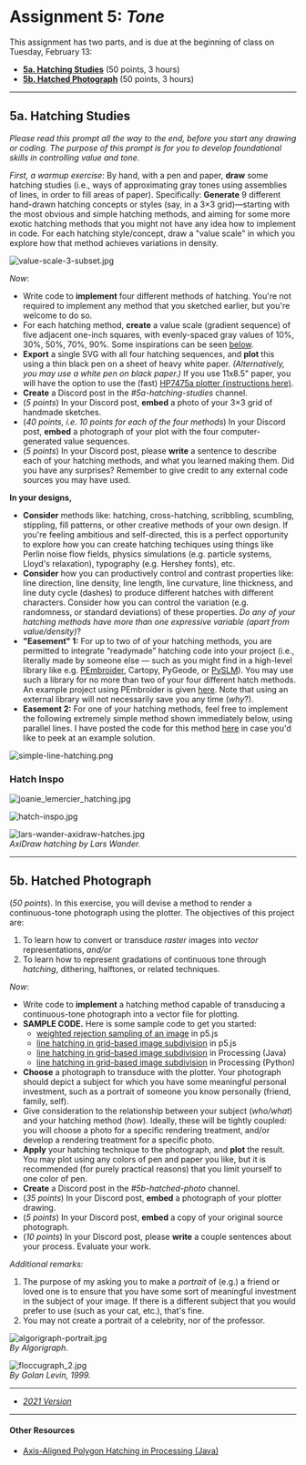 # Assignment 5: *Tone*

This assignment has two parts, and is due at the beginning of class on Tuesday, February 13: 

* [**5a. Hatching Studies**](#5a-hatching-studies) (50 points, 3 hours)
* [**5b. Hatched Photograph**](#5b-hatched-photograph) (50 points, 3 hours)

---

## 5a. Hatching Studies

*Please read this prompt all the way to the end, before you start any drawing or coding. The purpose of this prompt is for you to develop foundational skills in controlling value and tone.*

*First, a warmup exercise*: By hand, with a pen and paper, **draw** some hatching studies (i.e., ways of approximating gray tones using assemblies of lines, in order to fill areas of paper). Specifically: **Generate** 9 different hand-drawn hatching concepts or styles (say, in a 3×3 grid)—starting with the most obvious and simple hatching methods, and aiming for some more exotic hatching methods that you might not have any idea how to implement in code. For each hatching style/concept, draw a "value scale" in which you explore how that method achieves variations in density.

![value-scale-3-subset.jpg](img/value-scale-3-subset.jpg)

*Now*: 

* Write code to **implement** four different methods of hatching. You're not required to implement any method that you sketched earlier, but you're welcome to do so.
* For each hatching method, **create** a value scale (gradient sequence) of five adjacent one-inch squares, with evenly-spaced gray values of 10%, 30%, 50%, 70%, 90%. Some inspirations can be seen [below](#hatch-inspo).
* **Export** a single SVG with all four hatching sequences, and **plot** this using a thin black pen on a sheet of heavy white paper. *(Alternatively, you may use a white pen on black paper.)* If you use 11x8.5" paper, you will have the option to use the (fast) [HP7475a plotter (instructions here)](https://github.com/golanlevin/DrawingWithMachines/blob/main/machines/hp7475a/README.md).
* **Create** a Discord post in the *#5a-hatching-studies* channel.
* (*5 points*) In your Discord post, **embed** a photo of your 3×3 grid of handmade sketches.
* (*40 points, i.e. 10 points for each of the four methods*) In your Discord post, **embed** a photograph of your plot with the four computer-generated value sequences.
* (*5 points*) In your Discord post, please **write** a sentence to describe each of your hatching methods, and what you learned making them. Did you have any surprises? Remember to give credit to any external code sources you may have used.

**In your designs,** 

* **Consider** methods like: hatching, cross-hatching, scribbling, scumbling, stippling, fill patterns, or other creative methods of your own design. If you're feeling ambitious and self-directed, this is a perfect opportunity to explore how you can create hatching techiques using things like Perlin noise flow fields, physics simulations (e.g. particle systems, Lloyd's relaxation), typography (e.g. Hershey fonts), etc. 
* **Consider** how you can productively control and contrast properties like: line direction, line density, line length, line curvature, line thickness, and line duty cycle (dashes) to produce different hatches with different characters. Consider how you can control the variation (e.g. randomness, or standard deviations) of these properties. *Do any of your hatching methods have more than one expressive variable (apart from value/density)*? 
* **"Easement" 1:** For up to two of of your hatching methods, you are permitted to integrate “readymade” hatching code into your project (i.e., literally made by someone else — such as you might find in a high-level library like e.g. [PEmbroider](https://github.com/CreativeInquiry/PEmbroider), Cartopy, PyGeode, or [PySLM](https://github.com/drlukeparry/pyslm)). You may use such a library for no more than two of your four different hatch methods. An example project using PEmbroider is given [here](pembroider-example.md). Note that using an external library will not necessarily save you any time (*why*?).
* **Easement 2:** For one of your hatching methods, feel free to implement the following extremely simple method shown immediately below, using parallel lines.  I have posted the code for this method [here](https://editor.p5js.org/golan/sketches/4KhqqgP7l) in case you'd like to peek at an example solution.

![simple-line-hatching.png](img/simple-line-hatching.png)

### Hatch Inspo 

![joanie_lemercier_hatching.jpg](img/joanie_lemercier_hatching.jpg)

![hatch-inspo.jpg](img/hatch-inspo.jpg)

![lars-wander-axidraw-hatches.jpg](img/lars-wander-axidraw-hatches.jpg)<br />*AxiDraw hatching by Lars Wander.*

---

## 5b. Hatched Photograph

(*50 points*). In this exercise, you will devise a method to render a continuous-tone photograph using the plotter. The objectives of this project are: 

1. To learn how to convert or transduce *raster* images into *vector* representations, *and/or*
2. To learn how to represent gradations of continuous tone through *hatching*, dithering, halftones, or related techniques.

*Now*: 

* Write code to **implement** a hatching method capable of transducing a continuous-tone photograph into a vector file for plotting. 
* **SAMPLE CODE.** Here is some sample code to get you started: 
	* [weighted rejection sampling of an image](https://editor.p5js.org/golan/sketches/qmdA2b2_Y) in p5.js 
	* [line hatching in grid-based image subdivision](https://editor.p5js.org/golan/sketches/CQmqp4JTQ) in p5.js
	* [line hatching in grid-based image subdivision](photo_grid_hatching_java/photo_grid_hatching_java.pde) in Processing (Java)
	* [line hatching in grid-based image subdivision](photo_grid_hatching_py/photo_grid_hatching_py.pyde) in Processing (Python)
* **Choose** a photograph to transduce with the plotter. Your photograph should depict a subject for which you have some meaningful personal investment, such as a portrait of someone you know personally (friend, family, self). 
* Give consideration to the relationship between your subject (*who/what*) and your hatching method (*how*). Ideally, these will be tightly coupled: you will choose a photo for a specific rendering treatment, and/or develop a rendering treatment for a specific photo. 
* **Apply** your hatching technique to the photograph, and **plot** the result. You may plot using any colors of pen and paper you like, but it is recommended (for purely practical reasons) that you limit yourself to one color of pen.
* **Create** a Discord post in the *#5b-hatched-photo* channel.
* (*35 points*) In your Discord post, **embed** a photograph of your plotter drawing.
* (*5 points*) In your Discord post, **embed** a copy of your original source photograph.
* (*10 points*) In your Discord post, please **write** a couple sentences about your process. Evaluate your work. 

*Additional remarks:*

1. The purpose of my asking you to make a *portrait* of (e.g.) a friend or loved one is to ensure that you have some sort of meaningful investment in the subject of your image. If there is a different subject that you would prefer to use (such as your cat, etc.), that's fine. 
2. You may not create a portrait of a celebrity, nor of the professor.

![algorigraph-portrait.jpg](img/algorigraph-portrait.jpg)<br />*By Algorigraph*.

![floccugraph_2.jpg](img/floccugraph_2.jpg)<br />*By Golan Levin, 1999.*

---

* [*2021 Version*](https://courses.ideate.cmu.edu/60-428/f2021/offerings/4-hatching/)

---

#### Other Resources

* [Axis-Aligned Polygon Hatching in Processing (Java)](axis_aligned_hatching_java/axis_aligned_hatching_java.pde)